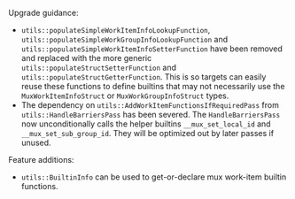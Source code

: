 Upgrade guidance:

* `utils::populateSimpleWorkItemInfoLookupFunction`,
  `utils::populateSimpleWorkGroupInfoLookupFunction` and
  `utils::populateSimpleWorkItemInfoSetterFunction` have been removed and
  replaced with the more generic `utils::populateStructSetterFunction` and
  `utils::populateStructGetterFunction`. This is so targets can easily reuse
  these functions to define builtins that may not necessarily use the
  `MuxWorkItemInfoStruct` or `MuxWorkGroupInfoStruct` types.
* The dependency on `utils::AddWorkItemFunctionsIfRequiredPass` from
  `utils::HandleBarriersPass` has been severed. The `HandleBarriersPass` now
  unconditionally calls the helper builtins `__mux_set_local_id` and
  `__mux_set_sub_group_id`. They will be optimized out by later passes if
  unused.

Feature additions:

* `utils::BuiltinInfo` can be used to get-or-declare mux work-item builtin
  functions.
